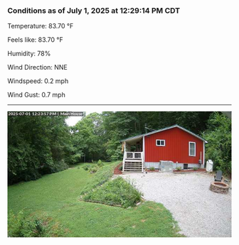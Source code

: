 ### Conditions as of July 1, 2025 at 12:29:14 PM CDT 

Temperature: 83.70 &deg;F

Feels like: 83.70 &deg;F

Humidity: 78%

Wind Direction: NNE

Windspeed: 0.2 mph

Wind Gust: 0.7 mph

---

<img src="./images/latest.jpeg"/>

